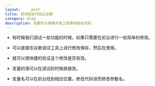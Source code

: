 ```yaml
---
layout:     post
title: 调试前台代码之谷歌    
category: blog
description: 谷歌可以使用开发工具修改前台代码
---
```

- 有时候我们调试一些功能的时候，如果只需要在前台进行一些简单的修改。
 
- 可以直接在谷歌调试工具上进行修改保存，然后在使用。
 
- 就可以很快捷的验证这个修改是否有效。
 
- 变量的值可以在调试的时候直接改。
 
- 变量名可以在前台找到相应位置，修改代码进而修改参数名。
